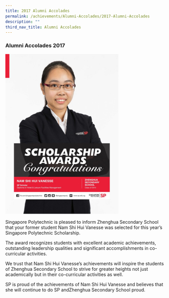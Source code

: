 ```yaml
---
title: 2017 Alumni Accolades
permalink: /achievements/Alumni-Accolades/2017-Alumni-Accolades
description: ""
third_nav_title: Alumni Accolades
---
```

### Alumni Accolades 2017

<img src="/images/Zhenghua_ScholarshipPoster-1-724x1024.jpg" 
     style="width:70%">
		 
Singapore Polytechnic is pleased to inform Zhenghua Secondary School that your former student Nam Shi Hui Vanesse was selected for this year’s Singapore Polytechnic Scholarship.

The award recognizes students with excellent academic achievements, outstanding leadership qualities and significant accomplishments in co-curricular activities.

We trust that Nam Shi Hui Vanesse’s achievements will inspire the students of Zhenghua Secondary School to strive for greater heights not just academically but in their co-curricular activities as well.

SP is proud of the achievements of Nam Shi Hui Vanesse and believes that she will continue to do SP andZhenghua Secondary School proud.